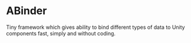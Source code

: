 # ABinder
Tiny framework which gives ability to bind different types of data to Unity components fast, simply and without coding.
